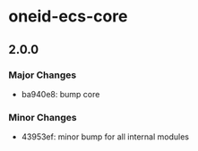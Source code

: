 # oneid-ecs-core

## 2.0.0

### Major Changes

- ba940e8: bump core

### Minor Changes

- 43953ef: minor bump for all internal modules
